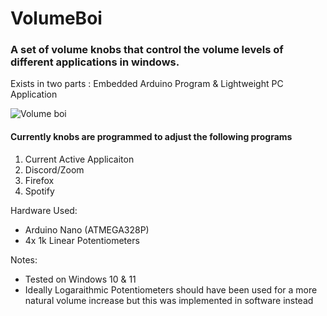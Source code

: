 
<h1>VolumeBoi</h1>
<h3>A set of volume knobs that control the volume levels of different applications in windows.</h3>
<p>Exists in two parts : Embedded Arduino Program & Lightweight PC Application </p> 

![Volume boi](https://user-images.githubusercontent.com/63902709/153577278-c863e435-73ab-414f-a919-9cc5f42836e1.jpg)

<h4>Currently  knobs are programmed to adjust the following programs</h4>
<ol>
<li>Current Active Applicaiton</li>
<li>Discord/Zoom</li>
<li>Firefox</li>
<li>Spotify</li>
</ol>

Hardware Used:
<ul>
<li>Arduino Nano (ATMEGA328P)</li>
<li>4x 1k Linear Potentiometers</li>
</ul>

Notes:
<ul>
<li> Tested on Windows 10 & 11</li>
<li>Ideally Logaraithmic Potentiometers should have been used for a more natural volume increase but this was implemented in software instead</li>
</ul>

